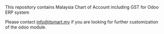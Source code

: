 This repository contains Malaysia Chart of Account including GST for Odoo ERP system

Please contact info@itsmart.my if you are looking for further customization of the odoo module.
